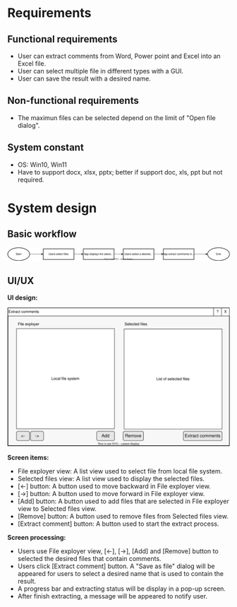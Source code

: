 # Requirements

## Functional requirements
+ User can extract comments from Word, Power point and Excel into an Excel file.
+ User can select multiple file in different types with a GUI.
+ User can save the result with a desired name.

## Non-functional requirements
+ The maximun files can be selected depend on the limit of "Open file dialog".

## System constant
+ OS: Win10, Win11
+ Have to support docx, xlsx, pptx; better if support doc, xls, ppt but not required.

# System design

## Basic workflow
![Basic work flow of the Application](/Documents/Image/BasicWorkFlow.svg)

## UI/UX
**UI design:**  

![UI of the Application](/Documents/Image/UI.svg)

**Screen items:**
- File exployer view: A list view used to select file from local file system.
- Selected files view: A list view used to display the selected files.
- \[<-\] button: A button used to move backward in File exployer view.
- \[->\] button: A button used to move forward in File exployer view.
- \[Add\] button: A button used to add files that are selected in File exployer view to Selected files view.
- \[Remove\] button: A button used to remove files from Selected files view.
- \[Extract comment\] button: A button used to start the extract process.

**Screen processing:**
- Users use File exployer view, \[<-\], \[->\], \[Add\] and \[Remove\] button to selected the desired files that contain comments.
- Users click \[Extract comment\] button. A "Save as file" dialog will be appeared for users to select a desired name that is used to contain the result.
- A progress bar and extracting status will be display in a pop-up screen.
- After finish extracting, a message will be appeared to notify user.
